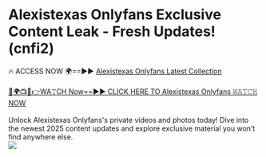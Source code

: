 # Alexistexas Onlyfans Exclusive Content Leak - Fresh Updates! (cnfi2)

🔥 ACCESS NOW 🌍==►► <a href="https://tinyurl.com/kvy9nzfs" rel="nofollow">Alexistexas Onlyfans Latest Collection</a>
<br><br>
[🔴🌍📺📱👉WA𝚃CH Now==►► CLICK HERE TO Alexistexas Onlyfans 𝚆𝙰𝚃𝙲𝙷 NOW](https://tinyurl.com/kvy9nzfs)
<br><br>
Unlock Alexistexas Onlyfans's private videos and photos today! Dive into the newest 2025 content updates and explore exclusive material you won’t find anywhere else.
<br>
<a href="https://tinyurl.com/kvy9nzfs" rel="nofollow" data-target="animated-image.originalLink"><img src="https://camo.githubusercontent.com/8a4f000d20f83aca3bf7ec5f350d767afa0574a8a352519fd8cfa583a6f93a33/68747470733a2f2f692e696d6775722e636f6d2f644a486b345a712e676966" data-canonical-src="https://i.imgur.com/dJHk4Zq.gif" style="max-width: 100%; display: inline-block;" data-target="animated-image.originalImage"></a>
<br>
